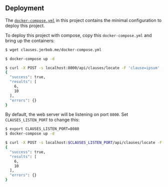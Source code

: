 ## Deployment
The [`docker-compose.yml`](https://raw.githubusercontent.com/jerbob/clauselocator/main/docker-compose.yml) in this project contains the minimal configuration to deploy this project.

To deploy this project with compose, copy this `docker-compose.yml` and bring up the containers:
```sh
$ wget clauses.jerbob.me/docker-compose.yml

$ docker-compose up -d

$ curl -X POST -s localhost:8000/api/clauses/locate -F 'clause=ipsum' -F 'context=lorem ipsum' | jq
{
  "success": true,
  "results": [
    6,
    10
  ],
  "errors": {}
}
```
By default, the web server will be listening on port `8000`. Set `CLAUSES_LISTEN_PORT` to change this:
```sh
$ export CLAUSES_LISTEN_PORT=8080
$ docker-compose up -d

$ curl -X POST -s localhost:$CLAUSES_LISTEN_PORT/api/clauses/locate -F 'clause=ipsum' -F 'context=lorem ipsum' | jq
{
  "success": true,
  "results": [
    6,
    10
  ],
  "errors": {}
}
```
